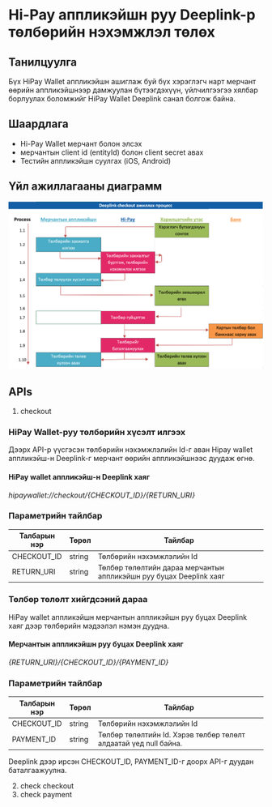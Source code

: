 # Hi-Pay аппликэйшн руу Deeplink-р төлбөрийн нэхэмжлэл төлөх

## Танилцуулга

Бүх HiPay Wallet аппликэйшн ашиглаж буй бүх хэрэглэгч нарт мерчант өөрийн аппликэйшнээр дамжуулан бүтээгдэхүүн,
үйлчилгээгээ хялбар борлуулах боломжийг HiPay Wallet Deeplink санал болгож байна.

## Шаардлага

- Hi-Pay Wallet мерчант болон элсэх
- мерчантын client id (entityId) болон client secret авах
- Тестийн аппликэйшн суулгах (iOS, Android)

## Үйл ажиллагааны диаграмм

![deeplink-checkout-process-diagram.png](images/deeplink-checkout-process-diagram.png)

## APIs

1. checkout

### HiPay Wallet-руу төлбөрийн хүсэлт илгээх

Дээрх API-р үүсгэсэн төлбөрийн нэхэмжлэлийн Id-г аван Hipay wallet аппликэйш-н Deeplink-г мерчант өөрийн аппликэйшнээс
дуудаж өгнө.

#### HiPay wallet аппликэйш-н Deeplink хаяг

_hipaywallet://checkout/{CHECKOUT_ID}/{RETURN_URI}_

### Параметрийн тайлбар

| Талбарын нэр | Төрөл  | Тайлбар                                                             |
| ------------ | ------ | ------------------------------------------------------------------- |
| CHECKOUT_ID  | string | Төлбөрийн нэхэмжлэлийн Id                                           |
| RETURN_URI   | string | Төлбөр төлөлтийн дараа мерчантын аппликэйшн руу буцах Deeplink хаяг |

### Төлбөр төлөлт хийгдсэний дараа

HiPay wallet аппликэйшн мерчантын аппликэйшн руу буцах Deeplink хаяг дээр төлбөрийн мэдээлэл нэмэн дуудна.

#### Мерчантын аппликэйшн руу буцах Deeplink хаяг

_{RETURN_URI}/{CHECKOUT_ID}/{PAYMENT_ID}_

### Параметрийн тайлбар

| Талбарын нэр | Төрөл  | Тайлбар                                                           |
| ------------ | ------ | ----------------------------------------------------------------- |
| CHECKOUT_ID  | string | Төлбөрийн нэхэмжлэлийн Id                                         |
| PAYMENT_ID   | string | Төлбөр төлөлтийн Id. Хэрэв төлбөр төлөлт алдаатай үед null байна. |

Deeplink дээр ирсэн CHECKOUT_ID, PAYMENT_ID-г доорх API-г дуудан баталгаажуулна.

2. check checkout
3. check payment
